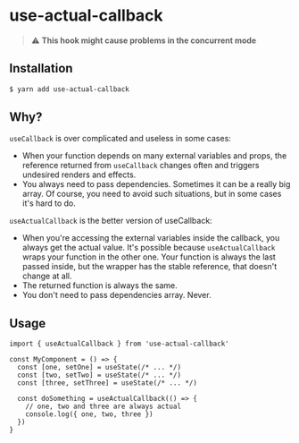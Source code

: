 # use-actual-callback

> :warning: **This hook might cause problems in the concurrent mode**

## Installation

```sh
$ yarn add use-actual-callback
```

## Why?

`useCallback` is over complicated and useless in some cases:

- When your function depends on many external variables and props, the reference returned from `useCallback` changes often and triggers undesired renders and effects.
- You always need to pass dependencies. Sometimes it can be a really big array. Of course, you need to avoid such situations, but in some cases it's hard to do.

`useActualCallback` is the better version of useCallback:

- When you're accessing the external variables inside the callback, you always get the actual value. It's possible because `useActualCallback` wraps your function in the other one. Your function is always the last passed inside, but the wrapper has the stable reference, that doesn't change at all.
- The returned function is always the same.
- You don't need to pass dependencies array. Never.

## Usage

```tsx
import { useActualCallback } from 'use-actual-callback'

const MyComponent = () => {
  const [one, setOne] = useState(/* ... */)
  const [two, setTwo] = useState(/* ... */)
  const [three, setThree] = useState(/* ... */)

  const doSomething = useActualCallback(() => {
    // one, two and three are always actual
    console.log({ one, two, three })
  })
}
```
